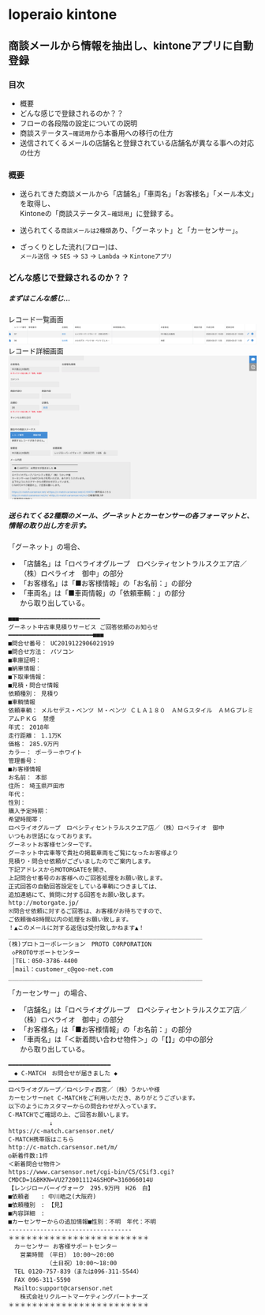# loperaio kintone
## 商談メールから情報を抽出し、kintoneアプリに自動登録
### 目次
- 概要
- どんな感じで登録されるのか？？
- フローの各段階の設定についての説明
- 商談ステータス−`確認用`から本番用への移行の仕方
- 送信されてくるメールの店舗名と登録されている店舗名が異なる事への対応の仕方

### 概要
- 送られてきた商談メールから「店舗名」「車両名」「お客様名」「メール本文」を取得し、<br>Kintoneの「商談ステータス−`確認用`」に登録する。

- 送られてくる`商談メールは2種類`あり、「グーネット」と「カーセンサー」。

- ざっくりとした流れ(フロー)は、<br>`メール送信` → `SES` → `S3` → `Lambda` → `Kintoneアプリ`

### どんな感じで登録されるのか？？
##### まずはこんな感じ...
レコード一覧画面
<img src="./img/records_show.png">
レコード詳細画面
<img src="./img/record_detail.png">

##### 送られてくる2種類のメール、グーネットとカーセンサーの各フォーマットと、情報の取り出し方を示す。<br>


「グーネット」の場合、<br>
- 「店舗名」は「ロペライオグループ　ロペシティセントラルスクエア店／（株）ロペライオ　御中」の部分<br>
- 「お客様名」は「■お客様情報」の「お名前：」の部分<br>
- 「車両名」は「■車両情報」の「依頼車輌：」の部分<br>
から取り出している。<br>

```
■■■━━━━━━━━━━━━━━━━━━━━━━━
グーネット中古車見積りサービス ご回答依頼のお知らせ
━━━━━━━━━━━━━━━━━━━━━━━━■■■
■問合せ番号： UC2019122906021919
■問合せ方法： パソコン
■車庫証明：
■納車情報：
■下取車情報：
■見積・問合せ情報
依頼種別： 見積り
■車輌情報
依頼車輌： メルセデス・ベンツ Ｍ・ベンツ ＣＬＡ１８０　ＡＭＧスタイル　ＡＭＧプレミアムＰＫＧ　禁煙
年式： 2018年
走行距離： 1.1万K
価格： 285.9万円
カラー： ポーラーホワイト
管理番号：
■お客様情報
お名前： 本部
住所： 埼玉県戸田市
年代：
性別：
購入予定時期：
希望時間帯：
ロペライオグループ　ロペシティセントラルスクエア店／（株）ロペライオ　御中
いつもお世話になっております。
グーネットお客様センターです。
グーネット中古車等で貴社の掲載車両をご覧になったお客様より
見積り・問合せ依頼がございましたのでご案内します。
下記アドレスからMOTORGATEを開き、
上記問合せ番号のお客様へのご回答処理をお願い致します。
正式回答の自動回答設定をしている車輌につきましては、
追加連絡にて、質問に対する回答をお願い致します。
http://motorgate.jp/
※問合せ依頼に対するご回答は、お客様がお待ちですので、
ご依頼後48時間以内の処理をお願い致します。
！▲このメールに対する返信は受付致しかねます▲！
_______________________________________________________
(株)プロトコーポレーション　PROTO CORPORATION
 ◇PROTOサポートセンター
 │TEL：050-3786-4400
 │mail：customer_c@goo-net.com
_______________________________________________________
```

「カーセンサー」の場合、<br>
- 「店舗名」は「ロペライオグループ　ロペシティセントラルスクエア店／（株）ロペライオ　御中」の部分<br>
- 「お客様名」は「■お客様情報」の「お名前：」の部分<br>
- 「車両名」は「＜新着問い合わせ物件＞」の「【】」の中の部分<br>
から取り出している。<br>

```
━━━━━━━━━━━━━━━━━━━━━━━━━━━━━
　◆ C-MATCH　お問合せが届きました ◆
━━━━━━━━━━━━━━━━━━━━━━━━━━━━━
ロペライオグループ／ロペシティ西宮／（株）うかいや様
カーセンサーnet C-MATCHをご利用いただき、ありがとうございます。
以下のようにカスタマーからの問合わせが入っています。
C-MATCHでご確認の上、ご回答お願いします。
　　　　　　　↓
https://c-match.carsensor.net/
C-MATCH携帯版はこちら
http://c-match.carsensor.net/m/
◎新着件数:1件
＜新着問合せ物件＞
https://www.carsensor.net/cgi-bin/CS/CSif3.cgi?CMDCD=1&BKKN=VU2720011124&SHOP=316066014U
【レンジローバーイヴォーク　295.9万円　H26　白】
■依頼者　　: 中川皓之(大阪府)
■依頼種別　: 【見】
■内容詳細　:
■カーセンサーからの追加情報■性別：不明　年代：不明
-----------------------------------
＊＊＊＊＊＊＊＊＊＊＊＊＊＊＊＊＊＊＊＊＊＊＊＊
　カーセンサー お客様サポートセンター
　　営業時間　（平日）　10:00～20:00
　　　　　　　（土日祝）10:00～18:00
　TEL 0120-757-839（または096-311-5544）
　FAX 096-311-5590
　Mailto:support@carsensor.net
　　株式会社リクルートマーケティングパートナーズ
＊＊＊＊＊＊＊＊＊＊＊＊＊＊＊＊＊＊＊＊＊＊＊＊
```
